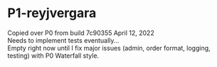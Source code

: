 # P1-reyjvergara
Copied over P0 from build 7c90355 April 12, 2022<br/>
Needs to implement tests eventually...<br/>
Empty right now until I fix major issues (admin, order format, logging, testing) with P0 Waterfall style.<br/>
